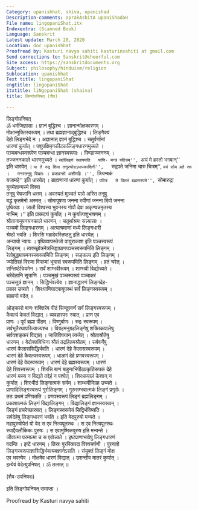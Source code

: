 ```yaml
---
Category: upanishhat, shiva, upanishad
Description-comments: aprakAshitA upaniShadaH
File name: lingopaniShat.itx
Indexextra: (Scanned Book)
Language: Sanskrit
Latest update: March 20, 2020
Location: doc_upanishhat
Proofread by: Kasturi navya sahiti kasturinsahiti at gmail.com
Send corrections to: Sanskrit@cheerful.com
Site access: https://sanskritdocuments.org
Subject: philosophy/hinduism/religion
Sublocation: upanishhat
Text title: lingopaniShat
engtitle: lingopaniShat
itxtitle: liNgopaniShat (shaiva)
title: लिण्गोपनिषत् (शैव)

---
```

  
 लिङ्गोपनिषत्   
ॐ धर्मजिज्ञासा । ज्ञानं बुद्धिश्च । ज्ञानान्मोक्षकारणम् ।  
मोक्षान्मुक्तिस्वरूपम् । तथा ब्रह्मज्ञानाद्बुद्धिश्च । लिङ्गैक्यं  
देहो लिङ्गभेदे न । अज्ञानात् ज्ञानं बुद्धिश्च । चतुर्वर्णानां  
धारणां कुर्यात् । पशुपक्षिमृगकीटकलिङ्गधारणमुच्यते ।  
पञ्चबन्धस्वरूपेण पञ्चबन्धा ज्ञानस्वरूपाः । पिण्डाज्जननम् ।  
तज्जननकाले धारणमुच्यते । ``सर्वलिङ्गं स्थापयति  
पाणि- मन्त्रं पवित्रम्'', ``अयं मे हस्तो भगवान्''  
इति धारयेत् । ``या ते रुद्र शिवा तनूरघोराऽपापकाशिनी'',  
``रुद्रपते जनिमा चारु चित्रम्'', ``वयं सोम व्रते तव ।  
मनस्तनूषु बिभ्रतः । प्रजावन्तो अशीमहि ।'', ``त्रियम्बकं  
यजामहे'' इति धारयेत् । ब्राह्मणानां धारणां कुर्यात् । ``पवित्रं  
ते विततं ब्रह्मणस्पते'', ``सोमारुद्रा युवमेतान्यस्मे विश्वा  
तनूषु भेषजानि धत्तम् । अवस्यतं मुञ्चतं यन्नो अस्ति तनूषु  
बद्धं कृतमेनो अस्मत् । सोमापूषणा जनना रयीणां जनना दिवो जनना  
पृथिव्याः । जातौ विश्वस्य भुवनस्य गोपौ देवा अकृण्वन्नमृतस्य  
नाभिम् ।'' इति प्राकट्यं कुर्यात् । न कुर्यात्पशुभाषणम् ।  
श्रौतानामुपनयनकाले धारणम् । चतुर्थाश्रमः सन्न्यासाः ।  
पञ्चमो लिङ्गधारणम् । अत्याश्रमाणां मध्ये लिङ्गधारी  
श्रेष्ठो भवति । शिरसि महादेवस्तिष्ठतु इति धारयेत् ।  
अन्यायो न्यायः । पृथिव्यापस्तेजो वायुराकाश इति पञ्चस्वरूपं  
लिङ्गम् । त्वक्च्छ्रोत्रनेत्रजिह्वाघ्राणपञ्चस्वरूपमिति लिङ्गम् ।  
रेतोबुद्ध्यापमनस्स्वरूपमिति लिङ्गम् । सङ्कल्प इति लिङ्गम् ।  
ज्योतिरहं विरजा विपाप्मां भूयासं स्वरूपमिति लिङ्गम् । व्रतं चरेत् ।  
सन्तिष्ठेन्नियमेन । सर्वं शाम्भवीरूपम् । शाम्भवी विद्योच्यते ।  
चरेदेतानि सूत्राणि । पञ्चमुखं पञ्चस्वरूपं पञ्चाक्षरं  
पञ्चसूत्रं ज्ञानम् । सिद्धिर्भवत्येव । ज्ञानाद्धारणं लिङ्गदेह-  
प्रकार उच्यते । शिरःपाणिपादपायूपस्थं सर्वं लिङ्गस्वरूपम् ।  
ब्राह्मणो वदेत् ॥  
  
ओङ्कारो बाणः शक्तिरेव पीठं सिन्दूरवर्णं सर्वं लिङ्गस्वरूपम् ।  
कैवल्यं केवलं विद्यात् । व्यवहारपरः स्यात् । प्राण एव  
प्राणः । पूर्वं ब्रह्मा पीठम् । विष्णुर्बाणः । रुद्रः स्वरूपम् ।  
सर्वभूतैरथापरित्याज्यश्च । विग्रहमनुग्रहलिङ्गेषु शक्तिकपालेषु  
सर्ववशङ्करं विद्यात् । जातिविषयान् त्यजेत् । श्रौताश्रौतेषु  
धारणम् । वेदोक्तविधिना श्रौतं तद्रहितमश्रौतम् । सर्ववर्णेषु  
धारणं कैलाससिद्धिर्भवति । धारणं देहे कैलासस्वरूपम् ।  
धारणं देहे कैवल्यस्वरूपम् । धाल्रणं देहे प्रणवस्वरूपम् ।  
धारणं देहे वेदस्वरूपम् । धारणं देहे ब्रह्मस्वरूपम् । धारणं  
देहे शिवस्वरूपम् । शिरसि बाणं बाहुनाभिपीठप्रकृतिरूपकं देहे  
धारणं यस्य न विद्यते तद्देहं न पश्येत् । शिरःकपालं केशान् न  
कुर्यात् । शिरःपीठं लिङ्गात्मकं सर्वम् । शाम्भवीविग्रह उच्यते ।  
प्राणादिलिङ्गस्वरूपं गुरोलिङ्गम् । गुरुसम्भवात्मकं लिङ्गं प्रगुरोः ।  
ततः प्रथमं प्रणिपतति । प्रणवस्वरूपं लिङ्गं ब्रह्मलिङ्गम् ।  
प्रकाशात्मकं लिङ्गं विद्यालिङ्गम् । विद्यालिङ्गं ज्ञानस्वरूपम् ।  
लिङ्गं प्रचरेच्छास्रात् । लिङ्गस्वरूपेयं सिद्विर्भविष्यति ।  
सर्वदेहेषु लिङ्गधारणं भवति । इति वेदपुरुषो मन्यते ।  
महापुरुषोपेतं यो वेद स एव नित्यपूतस्थः । स एव नित्यपूतस्थः  
स्याद्दैवलौकिकः पुरुषः । स एवामुष्मिकपुरुष इति मन्यन्ते ।  
जीवात्मा परमात्मा च स एवोच्यते । इष्टप्राणाभावेषु लिङ्गधारणं  
वदन्ति । इष्टे धारणम् । तिस्रः पुरस्त्रिपदा विश्वचर्षणी । पुरनाशे  
लिङ्गस्वरूपाज्ञासिद्धिर्भवत्यवज्ञानेऽसति । संयुक्तं लिङ्गं मोक्ष  
एव भवत्येव । मोक्षमेव धारणं विद्यात् । उशन्तीव मातरं कुर्यात् ।  
इत्येवं वेदेत्युपनिषत् । ॐ तत्सत् ॥  
  
(शैव-उपनिषदः)  
  
इति लिङ्गोपनिषत् समाप्ता ।  
  
  
Proofread by Kasturi navya sahiti  
  
